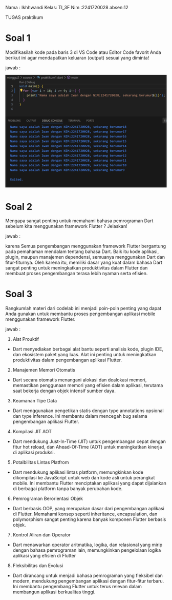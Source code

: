 Nama : Ikhhwandi
Kelas: TI_3F
Nim  :2241720028
absen:12

TUGAS praktikum

# Soal 1
Modifikasilah kode pada baris 3 di VS Code atau Editor Code favorit Anda berikut ini agar mendapatkan keluaran (output) sesuai yang diminta!

jawab :

![img](./img/1.png)


# Soal 2
Mengapa sangat penting untuk memahami bahasa pemrograman Dart sebelum kita menggunakan framework Flutter ? Jelaskan!

jawab :

karena Semua pengembangan menggunakan framework Flutter bergantung pada pemahaman mendalam tentang bahasa Dart. Baik itu kode aplikasi, plugin, maupun manajemen dependensi, semuanya menggunakan Dart dan fitur-fiturnya. Oleh karena itu, memiliki dasar yang kuat dalam bahasa Dart sangat penting untuk meningkatkan produktivitas dalam Flutter dan membuat proses pengembangan terasa lebih nyaman serta efisien.


# Soal 3

Rangkumlah materi dari codelab ini menjadi poin-poin penting yang dapat Anda gunakan untuk membantu proses pengembangan aplikasi mobile menggunakan framework Flutter.

jawab :

1. Alat Prouktif

- Dart menyediakan berbagai alat bantu seperti analisis kode, plugin IDE, dan ekosistem paket yang luas. Alat ini penting untuk meningkatkan produktivitas dalam pengembangan aplikasi Flutter.

2. Manajemen Memori Otomatis
- Dart secara otomatis menangani alokasi dan dealokasi memori, memastikan penggunaan memori yang efisien dalam aplikasi, terutama saat bekerja dengan objek intensif sumber daya.

3. Keamanan Tipe Data
- Dart menggunakan pengetikan statis dengan type annotations opsional dan type inference. Ini membantu dalam mencegah bug selama pengembangan aplikasi Flutter.

4. Kompilasi JIT AOT
- Dart mendukung Just-In-Time (JIT) untuk pengembangan cepat dengan fitur hot reload, dan Ahead-Of-Time (AOT) untuk meningkatkan kinerja di aplikasi produksi.

5. Potalbilitas Lintas Platfrom
- Dart mendukung aplikasi lintas platform, memungkinkan kode dikompilasi ke JavaScript untuk web dan kode asli untuk perangkat mobile. Ini membantu Flutter menciptakan aplikasi yang dapat dijalankan di berbagai platform tanpa banyak perubahan kode.

6. Pemrograman Berorientasi Objek
- Dart berbasis OOP, yang merupakan dasar dari pengembangan aplikasi di Flutter. Memahami konsep seperti inheritance, encapsulation, dan polymorphism sangat penting karena banyak komponen Flutter berbasis objek.

7. Kontrol Aliran dan Operator
- Dart menawarkan operator aritmatika, logika, dan relasional yang mirip dengan bahasa pemrograman lain, memungkinkan pengelolaan logika aplikasi yang efisien di Flutter

8. Fleksibilitas dan Evolusi
- Dart dirancang untuk menjadi bahasa pemrograman yang fleksibel dan modern, mendukung pengembangan aplikasi dengan fitur-fitur terbaru. Ini membantu pengembang Flutter untuk terus relevan dalam membangun aplikasi berkualitas tinggi. 

